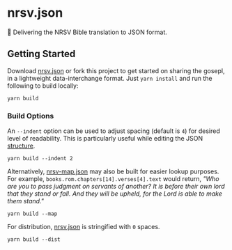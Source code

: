 # nrsv.json

📖 Delivering the NRSV Bible translation to JSON format.

## Getting Started

Download [nrsv.json](dist/nrsv.json) or fork this project to get started on sharing the gosepl, in a lightweight data-interchange format. Just `yarn install` and run the following to build locally:

```
yarn build
```

### Build Options

An `--indent` option can be used to adjust spacing (default is `4`) for desired level of readability. This is particularly useful while editing the JSON [structure](lib/structure.js).

```
yarn build --indent 2
```

Alternatively, [nrsv-map.json](dist/nrsv-map.json) may also be built for easier lookup purposes. For example, `books.rom.chapters[14].verses[4].text` would return, _"Who are you to pass judgment on servants of another? It is before their own lord that they stand or fall. And they will be upheld, for the Lord
is able to make them stand."_

```
yarn build --map
```

For distribution, [nrsv.json](dist/nrsv.json) is stringified with `0` spaces.

```
yarn build --dist
```
